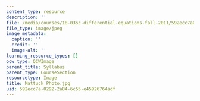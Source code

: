 ```yaml
---
content_type: resource
description: ''
file: /media/courses/18-03sc-differential-equations-fall-2011/592ecc7a02922a846c55e45926764adf_Mattuck_Photo.jpg
file_type: image/jpeg
image_metadata:
  caption: ''
  credit: ''
  image-alt: ''
learning_resource_types: []
ocw_type: OCWImage
parent_title: Syllabus
parent_type: CourseSection
resourcetype: Image
title: Mattuck_Photo.jpg
uid: 592ecc7a-0292-2a84-6c55-e45926764adf
---
```

